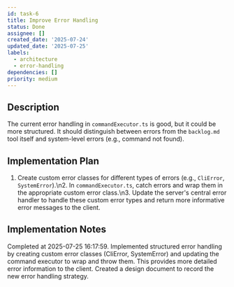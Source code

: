 ```yaml
---
id: task-6
title: Improve Error Handling
status: Done
assignee: []
created_date: '2025-07-24'
updated_date: '2025-07-25'
labels:
  - architecture
  - error-handling
dependencies: []
priority: medium
---
```


## Description

The current error handling in `commandExecutor.ts` is good, but it could be more structured. It should distinguish between errors from the `backlog.md` tool itself and system-level errors (e.g., command not found).

## Implementation Plan

1. Create custom error classes for different types of errors (e.g., `CliError`, `SystemError`).\n2. In `commandExecutor.ts`, catch errors and wrap them in the appropriate custom error class.\n3. Update the server's central error handler to handle these custom error types and return more informative error messages to the client.

## Implementation Notes

Completed at 2025-07-25 16:17:59. Implemented structured error handling by creating custom error classes (CliError, SystemError) and updating the command executor to wrap and throw them. This provides more detailed error information to the client. Created a design document to record the new error handling strategy.
